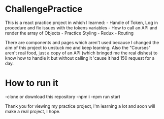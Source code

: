 # ChallengePractice

This is a react practice project in which I learned:
        - Handle of Token, Log in procedure and fix issues with the tokens variables
        - How to call an API and render the array of Objects
        - Practice Styling
        - Redux
        - Routing


There are components and pages which aren't used because I changed the aim of this project to unstuck me and keep learning. Also the "Courses" aren't real food, just a copy of an API (which bringed me the real dishes) to know how to handle it but without calling it 'cause it had 150 request for a day.


# How to run it
   -clone or download this repository
   -npm i
   -npm run start

Thank you for viewing my practice project, I'm learning a lot and soon will make a real project, I hope.
